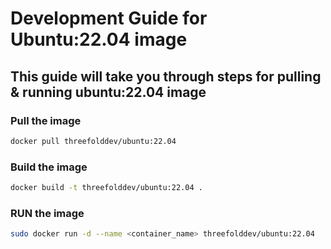 # Development Guide for Ubuntu:22.04 image
## This guide will take you through steps for pulling & running ubuntu:22.04 image

### Pull the image
```bash
docker pull threefolddev/ubuntu:22.04
```

### Build the image
```bash
docker build -t threefolddev/ubuntu:22.04 .
```

### RUN the image
```bash
sudo docker run -d --name <container_name> threefolddev/ubuntu:22.04
```
